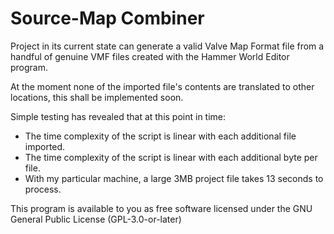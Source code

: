 # Source-Map Combiner

Project in its current state can generate a valid Valve Map Format file from a handful of genuine VMF files created with the Hammer World Editor program.

At the moment none of the imported file's contents are translated to other locations, this shall be implemented soon.

Simple testing has revealed that at this point in time:
- The time complexity of the script is linear with each additional file imported.
- The time complexity of the script is linear with each additional byte per file.
- With my particular machine, a large 3MB project file takes 13 seconds to process.

This program is available to you as free software licensed under the GNU General Public License (GPL-3.0-or-later)